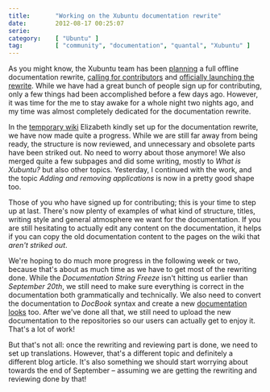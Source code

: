 ```yaml
---
title:       "Working on the Xubuntu documentation rewrite"
date:        2012-08-17 00:25:07
serie:       
category:    [ "Ubuntu" ]
tag:         [ "community", "documentation", "quantal", "Xubuntu" ]
---
```


As you might know, the Xubuntu team has been [planning](https://blueprints.launchpad.net/ubuntu/+spec/other-q-xubuntu-refresh-offline-documentation) a full offline documentation rewrite, [calling for contributors](https://lists.ubuntu.com/archives/xubuntu-devel/2012-June/008236.html) and [officially launching the rewrite](https://lists.ubuntu.com/archives/xubuntu-devel/2012-August/008343.html). While we have had a great bunch of people sign up for contributing, only a few things had been accomplished before a few days ago. However, it was time for the me to stay awake for a whole night two nights ago, and my time was almost completely dedicated for the documentation rewrite.

In the [temporary wiki](http://dagobah.princessleia.com/Xubuntu/) Elizabeth kindly set up for the documentation rewrite, we have now made quite a progress. While we are still far away from being ready, the structure is now reviewed, and unnecessary and obsolete parts have been striked out. No need to worry about those anymore! We also merged quite a few subpages and did some writing, mostly to *What is Xubuntu?* but also other topics. Yesterday, I continued with the work, and the topic *Adding and removing applications* is now in a pretty good shape too.

Those of you who have signed up for contributing; this is your time to step up at last. There's now plenty of examples of what kind of structure, titles, writing style and general atmosphere we want for the documentation. If you are still hesitating to actually edit any content on the documentation, it helps if you can copy the old documentation content to the pages on the wiki that *aren't striked out*.

We're hoping to do much more progress in the following week or two, because that's about as much time as we have to get most of the rewriting done. While the *Documentation String Freeze* isn't hitting us earlier than *September 20th*, we still need to make sure everything is correct in the documentation both grammatically and technically. We also need to convert the documentation to *DocBook* syntax and create a new [documentation looks](http://dagobah.princessleia.com/Xubuntu/DocLooks) too. After we've done all that, we still need to upload the new documentation to the repositories so our users can actually get to enjoy it. That's a lot of work!

But that's not all: once the rewriting and reviewing part is done, we need to set up translations. However, that's a different topic and definitely a different blog article. It's also something we should start worrying about towards the end of September – assuming we are getting the rewriting and reviewing done by that!
